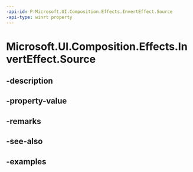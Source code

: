 ```yaml
---
-api-id: P:Microsoft.UI.Composition.Effects.InvertEffect.Source
-api-type: winrt property
---
```


<!-- Property syntax.
public IGraphicsEffectSource Source { get;  set; }
-->

# Microsoft.UI.Composition.Effects.InvertEffect.Source

## -description

## -property-value

## -remarks

## -see-also

## -examples


